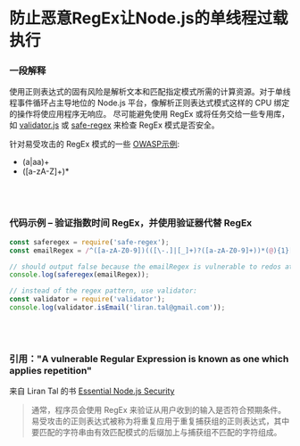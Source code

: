# 防止恶意RegEx让Node.js的单线程过载执行

### 一段解释

使用正则表达式的固有风险是解析文本和匹配指定模式所需的计算资源。对于单线程事件循环占主导地位的 Node.js 平台，像解析正则表达式模式这样的 CPU 绑定的操作将使应用程序无响应。
尽可能避免使用 RegEx 或将任务交给一些专用库，如 [validator.js](https://github.com/chriso/validator.js) 或 [safe-regex](https://github.com/substack/safe-regex) 来检查 RegEx 模式是否安全。

针对易受攻击的 RegEx 模式的一些 [OWASP示例](https://www.owasp.org/index.php/Regular_expression_Denial_of_Service_-_ReDoS):
* (a|aa)+
* ([a-zA-Z]+)*

<br/><br/>

### 代码示例 – 验证指数时间 RegEx，并使用验证器代替 RegEx

```javascript
const saferegex = require('safe-regex');
const emailRegex = /^([a-zA-Z0-9])(([\-.]|[_]+)?([a-zA-Z0-9]+))*(@){1}[a-z0-9]+[.]{1}(([a-z]{2,3})|([a-z]{2,3}[.]{1}[a-z]{2,3}))$/;

// should output false because the emailRegex is vulnerable to redos attacks
console.log(saferegex(emailRegex));

// instead of the regex pattern, use validator:
const validator = require('validator');
console.log(validator.isEmail('liran.tal@gmail.com'));
```

<br/><br/>

### 引用："A vulnerable Regular Expression is known as one which applies repetition"

来自 Liran Tal 的书 [Essential Node.js Security](https://leanpub.com/nodejssecurity)
> 通常，程序员会使用 RegEx 来验证从用户收到的输入是否符合预期条件。 易受攻击的正则表达式被称为将重复应用于重复捕获组的正则表达式，其中要匹配的字符串由有效匹配模式的后缀加上与捕获组不匹配的字符组成。